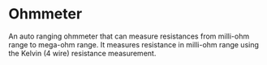 # Ohmmeter
An auto ranging ohmmeter that can measure resistances from milli-ohm range to mega-ohm range.
It measures resistance in milli-ohm range using the Kelvin (4 wire) resistance measurement.

